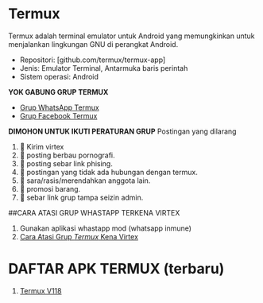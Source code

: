 # Termux
Termux adalah terminal emulator untuk Android yang memungkinkan untuk menjalankan lingkungan GNU di perangkat Android.

- Repositori: [github.com/termux/termux-app]
- Jenis: Emulator Terminal, Antarmuka baris perintah
- Sistem operasi: Android

**YOK GABUNG GRUP TERMUX**
- [Grup WhatsApp Termux](https://bit.ly/GrupWaTermux)
- [Grup Facebook Termux](https://bit.ly/GrupFbTermux)

**DIMOHON UNTUK IKUTI PERATURAN GRUP**
Postingan yang dilarang
1. 🚫 Kirim virtex
2. 🚫 posting berbau pornografi.
3. 🚫 posting sebar link phising.
4. 🚫 postingan yang tidak ada hubungan dengan termux.
5. 🚫 sara/rasis/merendahkan anggota lain.
6. 🚫 promosi barang.
7. 🚫 sebar link grup tampa seizin admin.

##CARA  ATASI GRUP WHASTAPP TERKENA VIRTEX
1. Gunakan aplikasi whastapp mod (whatsapp inmune)
2. [Cara Atasi Grup *Termux* Kena Virtex](https://bit.ly/AtasiGrupWaCrash-Termux)

# DAFTAR APK TERMUX (terbaru)
1. [Termux V118](https://github.com/sulmadmaulida/termux/releases/tag/Termux)
